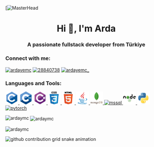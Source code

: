 [![MasterHead](https://coderscat.com/images/hardest-programming-language.png)

<h1 align="center">Hi 👋, I'm Arda</h1>
<h3 align="center">A passionate fullstack developer from Türkiye</h3>

<h3 align="left">Connect with me:</h3>
<p align="left">
<a href="https://linkedin.com/in/ardayemc" target="blank"><img align="center" src="https://raw.githubusercontent.com/rahuldkjain/github-profile-readme-generator/master/src/images/icons/Social/linked-in-alt.svg" alt="ardayemc" height="30" width="40" /></a>
<a href="https://stackoverflow.com/users/28840738" target="blank"><img align="center" src="https://raw.githubusercontent.com/rahuldkjain/github-profile-readme-generator/master/src/images/icons/Social/stack-overflow.svg" alt="28840738" height="30" width="40" /></a>
<a href="https://instagram.com/ardayemc_" target="blank"><img align="center" src="https://raw.githubusercontent.com/rahuldkjain/github-profile-readme-generator/master/src/images/icons/Social/instagram.svg" alt="ardayemc_" height="30" width="40" /></a>
</p>

<h3 align="left">Languages and Tools:</h3>
<p align="left"> <a href="https://www.cprogramming.com/" target="_blank" rel="noreferrer"> <img src="https://raw.githubusercontent.com/devicons/devicon/master/icons/c/c-original.svg" alt="c" width="40" height="40"/> </a> <a href="https://www.w3schools.com/cpp/" target="_blank" rel="noreferrer"> <img src="https://raw.githubusercontent.com/devicons/devicon/master/icons/cplusplus/cplusplus-original.svg" alt="cplusplus" width="40" height="40"/> </a> <a href="https://www.w3schools.com/cs/" target="_blank" rel="noreferrer"> <img src="https://raw.githubusercontent.com/devicons/devicon/master/icons/csharp/csharp-original.svg" alt="csharp" width="40" height="40"/> </a> <a href="https://www.w3schools.com/css/" target="_blank" rel="noreferrer"> <img src="https://raw.githubusercontent.com/devicons/devicon/master/icons/css3/css3-original-wordmark.svg" alt="css3" width="40" height="40"/> </a> <a href="https://www.w3.org/html/" target="_blank" rel="noreferrer"> <img src="https://raw.githubusercontent.com/devicons/devicon/master/icons/html5/html5-original-wordmark.svg" alt="html5" width="40" height="40"/> </a> <a href="https://www.java.com" target="_blank" rel="noreferrer"> <img src="https://raw.githubusercontent.com/devicons/devicon/master/icons/java/java-original.svg" alt="java" width="40" height="40"/> </a> <a href="https://www.mongodb.com/" target="_blank" rel="noreferrer"> <img src="https://raw.githubusercontent.com/devicons/devicon/master/icons/mongodb/mongodb-original-wordmark.svg" alt="mongodb" width="40" height="40"/> </a> <a href="https://www.microsoft.com/en-us/sql-server" target="_blank" rel="noreferrer"> <img src="https://www.svgrepo.com/show/303229/microsoft-sql-server-logo.svg" alt="mssql" width="40" height="40"/> </a> <a href="https://nodejs.org" target="_blank" rel="noreferrer"> <img src="https://raw.githubusercontent.com/devicons/devicon/master/icons/nodejs/nodejs-original-wordmark.svg" alt="nodejs" width="40" height="40"/> </a> <a href="https://www.python.org" target="_blank" rel="noreferrer"> <img src="https://raw.githubusercontent.com/devicons/devicon/master/icons/python/python-original.svg" alt="python" width="40" height="40"/> </a> <a href="https://pytorch.org/" target="_blank" rel="noreferrer"> <img src="https://www.vectorlogo.zone/logos/pytorch/pytorch-icon.svg" alt="pytorch" width="40" height="40"/> </a> </p>

<p><img align="left" src="https://github-readme-stats.vercel.app/api/top-langs?username=ardaymc&show_icons=true&locale=en&layout=compact" alt="ardaymc" /></p>

<p>&nbsp;<img align="center" src="https://github-readme-stats.vercel.app/api?username=ardaymc&show_icons=true&locale=en" alt="ardaymc" /></p>

<p><img align="center" src="https://github-readme-streak-stats.herokuapp.com/?user=ardaymc&" alt="ardaymc" /></p>

<picture>
  <source media="(prefers-color-scheme: dark)" srcset="https://raw.githubusercontent.com/ArdaYMC/ArdaYMC/output/github-contribution-grid-snake-dark.svg">
  <source media="(prefers-color-scheme: light)" srcset="https://raw.githubusercontent.com/ArdaYMC/ArdaYMC/output/github-contribution-grid-snake.svg">
  <img alt="github contribution grid snake animation" src="https://raw.githubusercontent.com/ArdaYMC/ArdaYMC/output/github-contribution-grid-snake.svg">
</picture>
